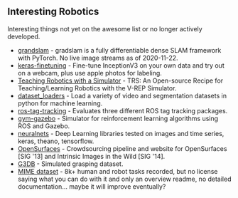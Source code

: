 Interesting Robotics
--------------------

Interesting things not yet on the awesome list or no longer actively developed.

- [grandslam](https://github.com/gradslam/gradslam) - gradslam is a fully differentiable dense SLAM framework with PyTorch. No live image streams as of 2020-11-22.
- [keras-finetuning](https://github.com/danielvarga/keras-finetuning) - Fine-tune InceptionV3 on your own data and try out on a webcam, plus use apple photos for labeling.
- [Teaching Robotics with a Simulator](https://github.com/ULgRobotics/trs) - TRS: An Open-source Recipe for Teaching/Learning Robotics with the V-REP Simulator.
- [dataset_loaders](https://github.com/fvisin/dataset_loaders) - Load a variety of video and segmentation datasets in python for machine learning.
- [ros-tag-tracking](https://github.com/ablarry91/ros-tag-tracking) - Evaluates three different ROS tag tracking packages.
- [gym-gazebo](https://github.com/erlerobot/gym-gazebo) - Simulator for reinforcement learning algorithms using ROS and Gazebo.
- [neuralnets](https://github.com/mzaradzki/neuralnets) - Deep Learning libraries tested on images and time series, keras, theano, tensorflow.
- [OpenSurfaces](https://github.com/seanbell/opensurfaces) - Crowdsourcing pipeline and website for OpenSurfaces [SIG '13] and Intrinsic Images in the Wild [SIG '14].
- [G3DB](https://uwaterloo.ca/neurorobotics-lab/g3db) - Simulated grasping dataset.
- [MIME dataset](https://sites.google.com/view/mimedataset/people?authuser=0) - 8k+ human and robot tasks recorded, but no license saying what you can do with it and only an overview readme, no detailed documentation... maybe it will improve eventually?
